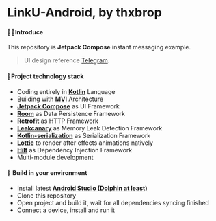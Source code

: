 # LinkU-Android, by thxbrop

#### 🙋‍♂️Introduce

This repository is **Jetpack Compose** instant messaging example.

> UI design reference [Telegram](https://github.com/DrKLO/Telegram).

#### 📙Project technology stack

- Coding entirely in **[Kotlin](https://kotlinlang.org/)** Language
- Building with **[MVI](https://developer.android.com/jetpack/compose/architecture#udf)**
  Architecture
- **[Jetpack Compose](https://developer.android.com/jetpack/compose)** as UI Framework
- **[Room](https://developer.android.com/training/data-storage/room)** as Data Persistence Framework
- **[Retrofit](https://square.github.io/retrofit/)** as HTTP Framework
- **[Leakcanary](https://square.github.io/leakcanary/)** as Memory Leak Detection Framework
- **[Kotlin-serialization](https://kotlinlang.org/docs/serialization.html)** as Serialization
  Framework
- **[Lottie](https://github.com/airbnb/lottie-android)** to render after effects animations natively
- **[Hilt](https://developer.android.com/training/dependency-injection/hilt-android)** as Dependency
  Injection Framework
- Multi-module development

#### 🎉 Build in your environment

- Install
  latest **[Android Studio (Dolphin at least)](https://developer.android.com/studio/preview)**
- Clone this repository
- Open project and build it, wait for all dependencies syncing finished
- Connect a device, install and run it

